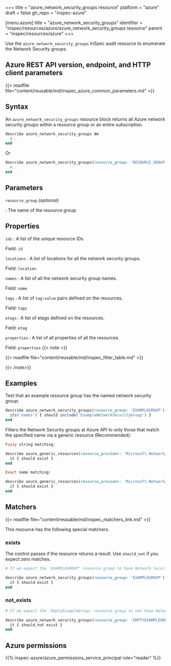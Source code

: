 +++
title = "azure_network_security_groups resource"
platform = "azure"
draft = false
gh_repo = "inspec-azure"

[menu.azure]
title = "azure_network_security_groups"
identifier = "inspec/resources/azure/azure_network_security_groups resource"
parent = "inspec/resources/azure"
+++

Use the `azure_network_security_groups` InSpec audit resource to enumerate the Network Security groups.

## Azure REST API version, endpoint, and HTTP client parameters

{{< readfile file="content/reusable/md/inspec_azure_common_parameters.md" >}}

## Syntax

An `azure_network_security_groups` resource block returns all Azure network security groups within a resource group or an entire subscription.

```ruby
describe azure_network_security_groups do
  #...
end
```

Or

```ruby
describe azure_network_security_groups(resource_group: 'RESOURCE_GROUP') do
  #...
end
```

## Parameters

`resource_group` _(optional)_

: The name of the resource group.

## Properties

`ids`
: A list of the unique resource IDs.

  Field: `id`

`locations`
: A list of locations for all the network security groups.

  Field: `location`

`names`
: A list of all the network security group names.

  Field: `name`

`tags`
: A list of `tag:value` pairs defined on the resources.

  Field: `tags`

`etags`
: A list of etags defined on the resources.

  Field: `etag`

`properties`
: A list of all properties of all the resources.

  Field: `properties`
{{< note >}}

{{< readfile file="content/reusable/md/inspec_filter_table.md" >}}

{{< /note>}}

## Examples

Test that an example resource group has the named network security group:

```ruby
describe azure_network_security_groups(resource_group: 'EXAMPLEGROUP') do
  its('names') { should include('ExampleNetworkSecurityGroup') }
end
```

Filters the Network Security groups at Azure API to only those that match the specified name via a generic resource (Recommended):

```ruby
Fuzzy string matching:

describe azure_generic_resources(resource_provider: 'Microsoft.Network/networkSecurityGroups', substring_of_name: 'project_A') do
  it { should exist }
end

Exact name matching:

describe azure_generic_resources(resource_provider: 'Microsoft.Network/networkSecurityGroups', name: 'project_A') do
  it { should exist }
end
```

## Matchers

{{< readfile file="content/reusable/md/inspec_matchers_link.md" >}}

This resource has the following special matchers.

### exists

The control passes if the resource returns a result. Use `should_not` if you expect zero matches.

```ruby
# If we expect the 'EXAMPLEGROUP' resource group to have Network Security groups.

describe azure_network_security_groups(resource_group: 'EXAMPLEGROUP') do
  it { should exist }
end
```

### not_exists

```ruby
# If we expect the 'EmptyExampleGroup' resource group to not have Network Security groups.

describe azure_network_security_groups(resource_group: 'EMPTYEXAMPLEGROUP') do
  it { should_not exist }
end
```

## Azure permissions

{{% inspec-azure/azure_permissions_service_principal role="reader" %}}
